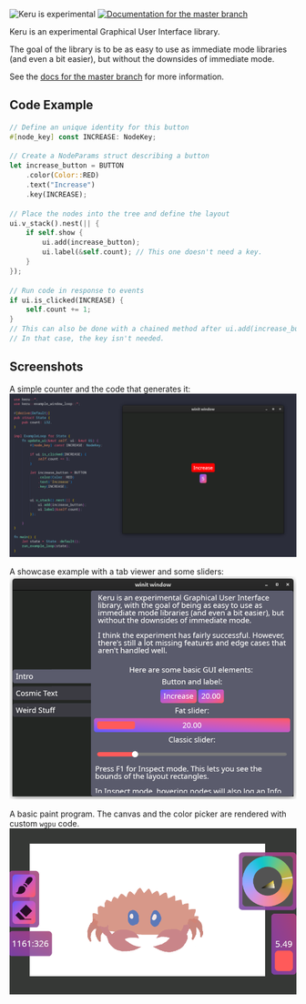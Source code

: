![Keru is experimental](https://img.shields.io/badge/status-alpha-orange)
[![Documentation for the `master` branch](https://img.shields.io/badge/docs-master-informational)](https://kekelp.github.io/keru/keru/index.html)

Keru is an experimental Graphical User Interface library.

The goal of the library is to be as easy to use as immediate mode libraries (and even a bit easier), but without the downsides of immediate mode.

See the [docs for the master branch](https://kekelp.github.io/keru/keru/index.html) for more information.

## Code Example

```rust
// Define an unique identity for this button
#[node_key] const INCREASE: NodeKey;

// Create a NodeParams struct describing a button
let increase_button = BUTTON
    .color(Color::RED)
    .text("Increase")
    .key(INCREASE);

// Place the nodes into the tree and define the layout
ui.v_stack().nest(|| {
    if self.show {
        ui.add(increase_button);
        ui.label(&self.count); // This one doesn't need a key.
    }
});

// Run code in response to events
if ui.is_clicked(INCREASE) {
    self.count += 1;
}
// This can also be done with a chained method after ui.add(increase_button).
// In that case, the key isn't needed.
```

## Screenshots

A simple counter and the code that generates it:
![Screenshot of counter example](screenshots/counter.png)

A showcase example with a tab viewer and some sliders:
![Screenshot of showcase example](screenshots/showcase.png)

A basic paint program. The canvas and the color picker are rendered with custom `wgpu` code.
![Screenshot of paint example](screenshots/paint.png)
